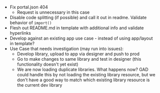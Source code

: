 -   Fix portal.json 404
    -   Request is unnecessary in this case
-   Disable code splitting (if possible) and call it out in readme. Validate behavior of `import()`
-   Flesh out README.md in template with additional info and validate hyperlinks
-   Develop against an existing app use case - instead of using app/layout in template?
-   Use Case that needs investigation (may run into issues):
    -   Develop library, upload to app via designer and push to prod
    -   Go to make changes to same library and test in designer (this functionality doesn't yet exist)
    -   We are now loading duplicate libraries. What happens now? GAD could handle this by not loading the existing library resource, but we don't have a good way to match which existing library resource is the current dev library
